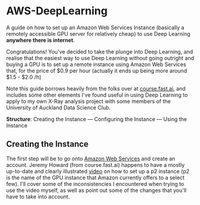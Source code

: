 # AWS-DeepLearning
A guide on how to set up an Amazon Web Services Instance (basically a remotely accessible GPU server for relatively cheap) to use Deep Learning **anywhere there is internet**.

Congratulations! You've decided to take the plunge into Deep Learning, and realise that the easiest way to use Deep Learning without going outright and buying a GPU is to set up a remote instance using Amazon Web Services that, for the price of $0.9 per hour (actually it ends up being more around $1.5 - $2.0 /h)

Note this guide borrows heavily from the folks over at [course.fast.ai](www.course.fast.ai), and includes some other elements I've found useful in using Deep Learning to apply to my own X-Ray analysis project with some members of the University of Auckland Data Science Club.

**Structure**: Creating the Instance — Configuring the Instance — Using the Instance

## Creating the Instance
The first step will be to go onto [Amazon Web Services](www.aws.amazon.com) and create an account. Jeremy Howard (from course.fast.ai) happens to have a mostly up-to-date and clearly illustrated [video](https://www.youtube.com/watch?v=8rjRfW4JM2I) on how to set up a p2 instance (p2 is the name of the GPU instance that Amazon currently offers to a select few).  I'll cover some of the inconsistencies I encountered when trying to use the video myself, as well as point out some of the changes that you'll have to take into account.

